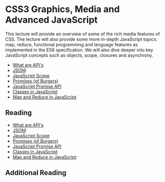 # CSS3 Graphics, Media and Advanced JavaScript

This lecture will provide an overview of some of the rich media features of CSS. The lecture will also provide some more in-depth JavaScript topics: map, reduce, functional programming and language features as implemented in the ES6 specification. We will also dive deeper into key JavaScript concepts such as objects, scope, closures and asynchrony.

- [What are API's](https://www.programmableweb.com/api-university/what-are-apis-and-how-do-they-work)
- [JSON](https://developer.mozilla.org/en-US/docs/Web/JavaScript/Reference/Global_Objects/JSON))
- [JavaScript Scope](https://ultimatecourses.com/blog/everything-you-wanted-to-know-about-javascript-scope)
- [Promises (of Burgers)](https://fullstackjournal.wordpress.com/2018/07/06/the-promise-js-explained-i-burger-party/)
- [JavaScript Promise API](https://davidwalsh.name/promises)
- [Classes in JavaScript](https://javascript.info/class)
- [Map and Reduce in JavaScript](https://www.freecodecamp.org/news/15-useful-javascript-examples-of-map-reduce-and-filter-74cbbb5e0a1f/)

## Reading

- [What are API's](https://www.programmableweb.com/api-university/what-are-apis-and-how-do-they-work)
- [JSON](https://developer.mozilla.org/en-US/docs/Web/JavaScript/Reference/Global_Objects/JSON))
- [JavaScript Scope](https://ultimatecourses.com/blog/everything-you-wanted-to-know-about-javascript-scope)
- [Promises (of Burgers)](https://fullstackjournal.wordpress.com/2018/07/06/the-promise-js-explained-i-burger-party/)
- [JavaScript Promise API](https://davidwalsh.name/promises)
- [Classes in JavaScript](https://javascript.info/class)
- [Map and Reduce in JavaScript](https://www.freecodecamp.org/news/15-useful-javascript-examples-of-map-reduce-and-filter-74cbbb5e0a1f/)

## Additional Reading
